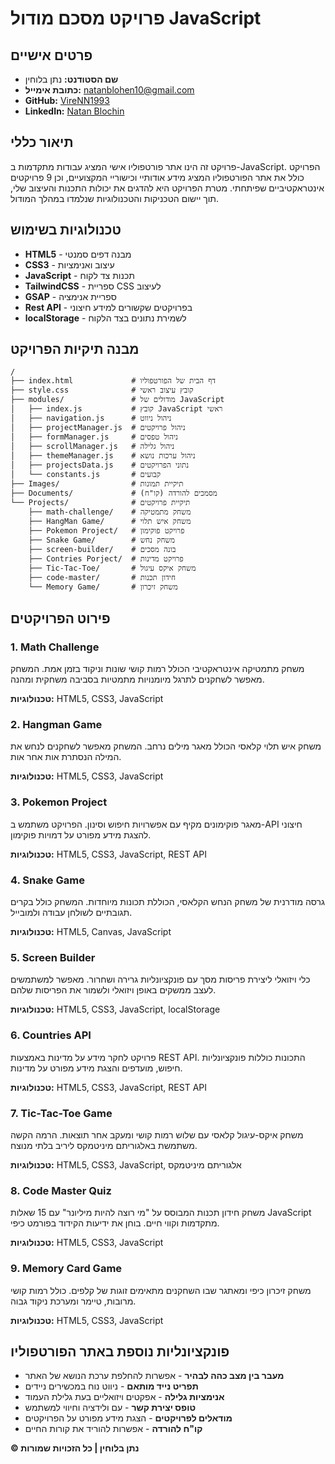 # פרויקט מסכם מודול JavaScript

## פרטים אישיים

- **שם הסטודנט:** נתן בלוחין
- **כתובת אימייל:** natanblohen10@gmail.com
- **GitHub:** [VireNN1993](https://github.com/VireNN1993)
- **LinkedIn:** [Natan Blochin](https://www.linkedin.com/in/natan-blochin-117800236/)

## תיאור כללי

פרויקט זה הינו אתר פורטפוליו אישי המציג עבודות מתקדמות ב-JavaScript. הפרויקט כולל את אתר הפורטפוליו המציג מידע אודותיי וכישוריי המקצועיים, וכן 9 פרויקטים אינטראקטיביים שפיתחתי. מטרת הפרויקט היא להדגים את יכולות התכנות והעיצוב שלי, תוך יישום הטכניקות והטכנולוגיות שנלמדו במהלך המודול.

## טכנולוגיות בשימוש

- **HTML5** - מבנה דפים סמנטי
- **CSS3** - עיצוב ואנימציות
- **JavaScript** - תכנות צד לקוח
- **TailwindCSS** - ספריית CSS לעיצוב
- **GSAP** - ספריית אנימציה
- **Rest API** - בפרויקטים שקשורים למידע חיצוני
- **localStorage** - לשמירת נתונים בצד הלקוח

## מבנה תיקיות הפרויקט

```
/
├── index.html             # דף הבית של הפורטפוליו
├── style.css              # קובץ עיצוב ראשי
├── modules/               # מודולים של JavaScript
│   ├── index.js           # קובץ JavaScript ראשי
│   ├── navigation.js      # ניהול ניווט
│   ├── projectManager.js  # ניהול פרויקטים
│   ├── formManager.js     # ניהול טפסים
│   ├── scrollManager.js   # ניהול גלילה
│   ├── themeManager.js    # ניהול ערכות נושא
│   ├── projectsData.js    # נתוני הפרויקטים
│   └── constants.js       # קבועים
├── Images/                # תיקיית תמונות
├── Documents/             # מסמכים להורדה (קו"ח)
└── Projects/              # תיקיית פרויקטים
    ├── math-challenge/    # משחק מתמטיקה
    ├── HangMan Game/      # משחק איש תלוי
    ├── Pokemon Project/   # פרויקט פוקימון
    ├── Snake Game/        # משחק נחש
    ├── screen-builder/    # בונה מסכים
    ├── Contries Porject/  # פרויקט מדינות
    ├── Tic-Tac-Toe/       # משחק איקס עיגול
    ├── code-master/       # חידון תכנות
    └── Memory Game/       # משחק זיכרון
```

## פירוט הפרויקטים

### 1. Math Challenge

משחק מתמטיקה אינטראקטיבי הכולל רמות קושי שונות וניקוד בזמן אמת. המשחק מאפשר לשחקנים לתרגל מיומנויות מתמטיות בסביבה משחקית ומהנה.

**טכנולוגיות:** HTML5, CSS3, JavaScript

### 2. Hangman Game

משחק איש תלוי קלאסי הכולל מאגר מילים נרחב. המשחק מאפשר לשחקנים לנחש את המילה הנסתרת אות אחר אות.

**טכנולוגיות:** HTML5, CSS3, JavaScript

### 3. Pokemon Project

מאגר פוקימונים מקיף עם אפשרויות חיפוש וסינון. הפרויקט משתמש ב-API חיצוני להצגת מידע מפורט על דמויות פוקימון.

**טכנולוגיות:** HTML5, CSS3, JavaScript, REST API

### 4. Snake Game

גרסה מודרנית של משחק הנחש הקלאסי, הכוללת תכונות מיוחדות. המשחק כולל בקרים תגובתיים לשולחן עבודה ולמובייל.

**טכנולוגיות:** HTML5, Canvas, JavaScript

### 5. Screen Builder

כלי ויזואלי ליצירת פריסות מסך עם פונקציונליות גרירה ושחרור. מאפשר למשתמשים לעצב ממשקים באופן ויזואלי ולשמור את הפריסות שלהם.

**טכנולוגיות:** HTML5, CSS3, JavaScript, localStorage

### 6. Countries API

פרויקט לחקר מידע על מדינות באמצעות REST API. התכונות כוללות פונקציונליות חיפוש, מועדפים והצגת מידע מפורט על מדינות.

**טכנולוגיות:** HTML5, CSS3, JavaScript, REST API

### 7. Tic-Tac-Toe Game

משחק איקס-עיגול קלאסי עם שלוש רמות קושי ומעקב אחר תוצאות. הרמה הקשה משתמשת באלגוריתם מיניטמקס ליריב בלתי מנוצח.

**טכנולוגיות:** HTML5, CSS3, JavaScript, אלגוריתם מיניטמקס

### 8. Code Master Quiz

משחק חידון תכנות המבוסס על "מי רוצה להיות מיליונר" עם 15 שאלות JavaScript מתקדמות וקווי חיים. בוחן את ידיעות הקידוד בפורמט כיפי.

**טכנולוגיות:** HTML5, CSS3, JavaScript

### 9. Memory Card Game

משחק זיכרון כיפי ומאתגר שבו השחקנים מתאימים זוגות של קלפים. כולל רמות קושי מרובות, טיימר ומערכת ניקוד גבוה.

**טכנולוגיות:** HTML5, CSS3, JavaScript

## פונקציונליות נוספת באתר הפורטפוליו

- **מעבר בין מצב כהה לבהיר** - אפשרות להחלפת ערכת הנושא של האתר
- **תפריט נייד מותאם** - ניווט נוח במכשירים ניידים
- **אנימציות גלילה** - אפקטים ויזואליים בעת גלילת העמוד
- **טופס יצירת קשר** - עם ולידציה וחיווי למשתמש
- **מודאלים לפרויקטים** - הצגת מידע מפורט על הפרויקטים
- **קו"ח להורדה** - אפשרות להוריד את קורות החיים

**© נתן בלוחין | כל הזכויות שמורות**
